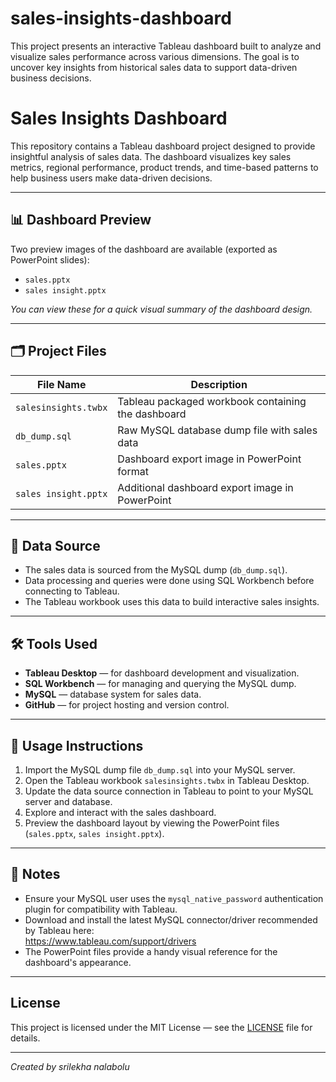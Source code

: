 # sales-insights-dashboard
This project presents an interactive Tableau dashboard built to analyze and visualize sales performance across various dimensions. The goal is to uncover key insights from historical sales data to support data-driven business decisions.
# Sales Insights Dashboard

This repository contains a Tableau dashboard project designed to provide insightful analysis of sales data. The dashboard visualizes key sales metrics, regional performance, product trends, and time-based patterns to help business users make data-driven decisions.

---

## 📊 Dashboard Preview

Two preview images of the dashboard are available (exported as PowerPoint slides):

- `sales.pptx`
- `sales insight.pptx`

*You can view these for a quick visual summary of the dashboard design.*

---

## 🗂 Project Files

| File Name           | Description                                         |
|---------------------|-----------------------------------------------------|
| `salesinsights.twbx`| Tableau packaged workbook containing the dashboard  |
| `db_dump.sql`       | Raw MySQL database dump file with sales data        |
| `sales.pptx`        | Dashboard export image in PowerPoint format         |
| `sales insight.pptx`| Additional dashboard export image in PowerPoint     |

---

## 💾 Data Source

- The sales data is sourced from the MySQL dump (`db_dump.sql`).
- Data processing and queries were done using SQL Workbench before connecting to Tableau.
- The Tableau workbook uses this data to build interactive sales insights.

---

## 🛠 Tools Used

- **Tableau Desktop** — for dashboard development and visualization.
- **SQL Workbench** — for managing and querying the MySQL dump.
- **MySQL** — database system for sales data.
- **GitHub** — for project hosting and version control.

---

## 🔗 Usage Instructions

1. Import the MySQL dump file `db_dump.sql` into your MySQL server.
2. Open the Tableau workbook `salesinsights.twbx` in Tableau Desktop.
3. Update the data source connection in Tableau to point to your MySQL server and database.
4. Explore and interact with the sales dashboard.
5. Preview the dashboard layout by viewing the PowerPoint files (`sales.pptx`, `sales insight.pptx`).

---

## 📌 Notes

- Ensure your MySQL user uses the `mysql_native_password` authentication plugin for compatibility with Tableau.
- Download and install the latest MySQL connector/driver recommended by Tableau here:  
  https://www.tableau.com/support/drivers
- The PowerPoint files provide a handy visual reference for the dashboard's appearance.

---

## License

This project is licensed under the MIT License — see the [LICENSE](LICENSE) file for details.

---

*Created by srilekha nalabolu*  

